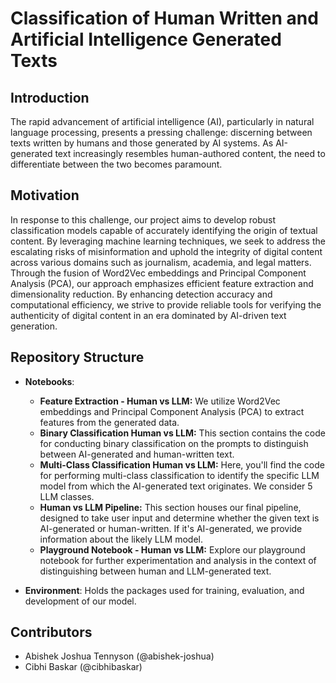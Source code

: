 # Classification of Human Written and Artificial Intelligence Generated Texts

## Introduction
The rapid advancement of artificial intelligence (AI), particularly in natural language processing, presents a pressing challenge: discerning between texts written by humans and those generated by AI systems. As AI-generated text increasingly resembles human-authored content, the need to differentiate between the two becomes paramount. 

## Motivation
In response to this challenge, our project aims to develop robust classification models capable of accurately identifying the origin of textual content. By leveraging machine learning techniques, we seek to address the escalating risks of misinformation and uphold the integrity of digital content across various domains such as journalism, academia, and legal matters. Through the fusion of Word2Vec embeddings and Principal Component Analysis (PCA), our approach emphasizes efficient feature extraction and dimensionality reduction. By enhancing detection accuracy and computational efficiency, we strive to provide reliable tools for verifying the authenticity of digital content in an era dominated by AI-driven text generation.

## Repository Structure
- **Notebooks**:
  - **Feature Extraction - Human vs LLM:** We utilize Word2Vec embeddings and Principal Component Analysis (PCA) to extract features from the generated data.
  - **Binary Classification Human vs LLM:** This section contains the code for conducting binary classification on the prompts to distinguish between AI-generated and human-written text.
  - **Multi-Class Classification Human vs LLM:** Here, you'll find the code for performing multi-class classification to identify the specific LLM model from which the AI-generated text originates. We consider 5 LLM classes.
  - **Human vs LLM Pipeline:** This section houses our final pipeline, designed to take user input and determine whether the given text is AI-generated or human-written. If it's AI-generated, we provide information about the likely LLM model.
  - **Playground Notebook - Human vs LLM:** Explore our playground notebook for further experimentation and analysis in the context of distinguishing between human and LLM-generated text.
  
- **Environment**:
  Holds the packages used for training, evaluation, and development of our model.

## Contributors
- Abishek Joshua Tennyson (@abishek-joshua)
- Cibhi Baskar (@cibhibaskar)
